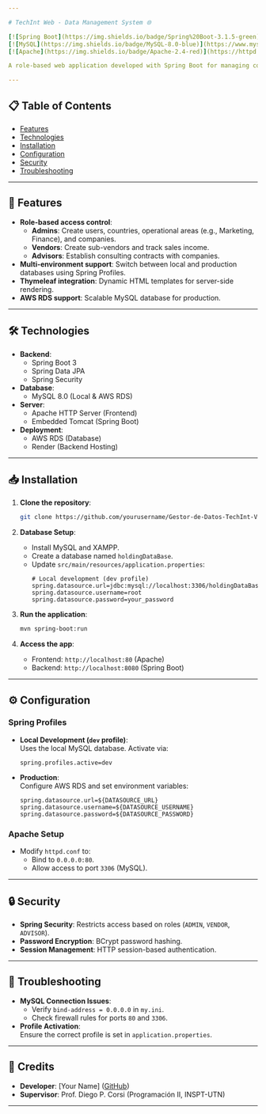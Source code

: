 ```yaml
---

# TechInt Web - Data Management System 🌐

[![Spring Boot](https://img.shields.io/badge/Spring%20Boot-3.1.5-green)](https://spring.io/projects/spring-boot)
[![MySQL](https://img.shields.io/badge/MySQL-8.0-blue)](https://www.mysql.com/)
[![Apache](https://img.shields.io/badge/Apache-2.4-red)](https://httpd.apache.org/)

A role-based web application developed with Spring Boot for managing companies, users, and contracts, created as part of **Programación II** at INSPT-UTN. The system supports local and cloud deployment, with role-based access and secure API endpoints.

---
```


## 📋 Table of Contents  
- [Features](#-features)  
- [Technologies](#-technologies)  
- [Installation](#-installation)  
- [Configuration](#-configuration)  
- [Security](#-security)  
- [Troubleshooting](#-troubleshooting)  

---

## 🚀 Features  
- **Role-based access control**:  
  - **Admins**: Create users, countries, operational areas (e.g., Marketing, Finance), and companies.  
  - **Vendors**: Create sub-vendors and track sales income.  
  - **Advisors**: Establish consulting contracts with companies.  
- **Multi-environment support**: Switch between local and production databases using Spring Profiles.  
- **Thymeleaf integration**: Dynamic HTML templates for server-side rendering.  
- **AWS RDS support**: Scalable MySQL database for production.

---

## 🛠 Technologies
- **Backend**: 
  - Spring Boot 3
  - Spring Data JPA
  - Spring Security
- **Database**: 
  - MySQL 8.0 (Local & AWS RDS)
- **Server**: 
  - Apache HTTP Server (Frontend)
  - Embedded Tomcat (Spring Boot)
- **Deployment**: 
  - AWS RDS (Database)
  - Render (Backend Hosting)

---

## 📥 Installation  
1. **Clone the repository**:  
   ```bash  
   git clone https://github.com/yourusername/Gestor-de-Datos-TechInt-Version-Web.git  
   ```  

2. **Database Setup**:  
   - Install MySQL and XAMPP.  
   - Create a database named `holdingDataBase`.  
   - Update `src/main/resources/application.properties`:  
     ```properties  
     # Local development (dev profile)  
     spring.datasource.url=jdbc:mysql://localhost:3306/holdingDataBase  
     spring.datasource.username=root  
     spring.datasource.password=your_password  
     ```  

3. **Run the application**:  
   ```bash  
   mvn spring-boot:run  
   ```  

4. **Access the app**:  
   - Frontend: `http://localhost:80` (Apache)  
   - Backend: `http://localhost:8080` (Spring Boot)  

---

## ⚙️ Configuration  
### Spring Profiles  
- **Local Development (`dev` profile)**:  
  Uses the local MySQL database. Activate via:  
  ```properties  
  spring.profiles.active=dev  
  ```  

- **Production**:  
  Configure AWS RDS and set environment variables:  
  ```properties  
  spring.datasource.url=${DATASOURCE_URL}  
  spring.datasource.username=${DATASOURCE_USERNAME}  
  spring.datasource.password=${DATASOURCE_PASSWORD}  
  ```  

### Apache Setup  
- Modify `httpd.conf` to:  
  - Bind to `0.0.0.0:80`.  
  - Allow access to port `3306` (MySQL).  

---

## 🔒 Security  
- **Spring Security**: Restricts access based on roles (`ADMIN`, `VENDOR`, `ADVISOR`).  
- **Password Encryption**: BCrypt password hashing.  
- **Session Management**: HTTP session-based authentication.  

---

## 🚨 Troubleshooting  
- **MySQL Connection Issues**:  
  - Verify `bind-address = 0.0.0.0` in `my.ini`.  
  - Check firewall rules for ports `80` and `3306`.  
- **Profile Activation**:  
  Ensure the correct profile is set in `application.properties`.  

---

## 👤 Credits  
- **Developer**: [Your Name] ([GitHub](https://github.com/yourusername))  
- **Supervisor**: Prof. Diego P. Corsi (Programación II, INSPT-UTN)  

---
